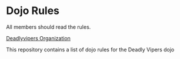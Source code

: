 Dojo Rules
==========

All members should read the rules.

<a href="https://github.com/deadlyvipers">Deadlyvipers Organization</a>

This repository contains a list of dojo rules for the Deadly Vipers dojo

